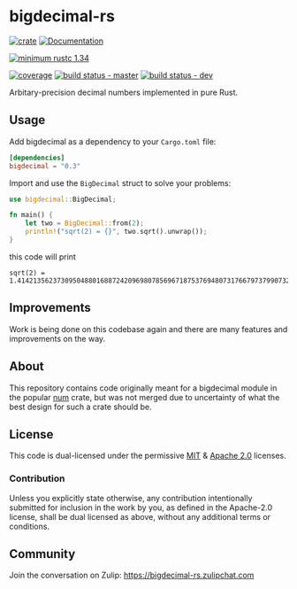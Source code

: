 # bigdecimal-rs


[![crate](https://img.shields.io/crates/v/bigdecimal.svg)](https://crates.io/crates/bigdecimal)
[![Documentation](https://docs.rs/bigdecimal/badge.svg)](https://docs.rs/bigdecimal)

[![minimum rustc 1.34](https://img.shields.io/badge/rustc-1.34+-red.svg)](https://rust-lang.github.io/rfcs/2495-min-rust-version.html)

[![coverage](https://gitlab.com/akubera/bigdecimal-rs/badges/master/coverage.svg)](https://gitlab.com/akubera/bigdecimal-rs/-/pipelines)
[![build status - master](https://gitlab.com/akubera/bigdecimal-rs/badges/master/pipeline.svg?ignore_skipped=true)](https://gitlab.com/akubera/bigdecimal-rs/-/pipelines)
[![build status - dev](https://gitlab.com/akubera/bigdecimal-rs/badges/devel/pipeline.svg?ignore_skipped=true)](https://gitlab.com/akubera/bigdecimal-rs/-/pipelines)


Arbitary-precision decimal numbers implemented in pure Rust.

## Usage

Add bigdecimal as a dependency to your `Cargo.toml` file:

```toml
[dependencies]
bigdecimal = "0.3"
```

Import and use the `BigDecimal` struct to solve your problems:

```rust
use bigdecimal::BigDecimal;

fn main() {
    let two = BigDecimal::from(2);
    println!("sqrt(2) = {}", two.sqrt().unwrap());
}
```

this code will print

```
sqrt(2) = 1.414213562373095048801688724209698078569671875376948073176679737990732478462107038850387534327641573
```


## Improvements

Work is being done on this codebase again and there are many features
and improvements on the way.


## About

This repository contains code originally meant for a bigdecimal module
in the popular [num](https://crates.io/crates/num) crate, but was not
merged due to uncertainty of what the best design for such a crate
should be.


## License

This code is dual-licensed under the permissive
[MIT](https://opensource.org/licenses/MIT) &
[Apache 2.0](https://opensource.org/licenses/Apache-2.0) licenses.

###  Contribution

Unless you explicitly state otherwise, any contribution intentionally
submitted for inclusion in the work by you, as defined in the
Apache-2.0 license, shall be dual licensed as above, without any
additional terms or conditions.


##  Community

Join the conversation on Zulip: https://bigdecimal-rs.zulipchat.com
